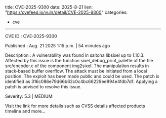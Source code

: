  
title: CVE-2025-9300
date: 2025-8-21
lien: "https://cvefeed.io/vuln/detail/CVE-2025-9300"
categories:
  - cve
---

CVE ID : CVE-2025-9300

Published :  Aug. 21
2025
1:15 p.m. | 54 minutes ago

Description : A vulnerability was found in saitoha libsixel up to 1.10.3. Affected by this issue is the function sixel_debug_print_palette of the file src/encoder.c of the component img2sixel. The manipulation results in stack-based buffer overflow. The attack must be initiated from a local position. The exploit has been made public and could be used. The patch is identified as 316c086e79d66b62c0c4bc66229ee894e4fdb7d1. Applying a patch is advised to resolve this issue.

Severity: 5.3 | MEDIUM

Visit the link for more details
such as CVSS details
affected products
timeline
and more...
